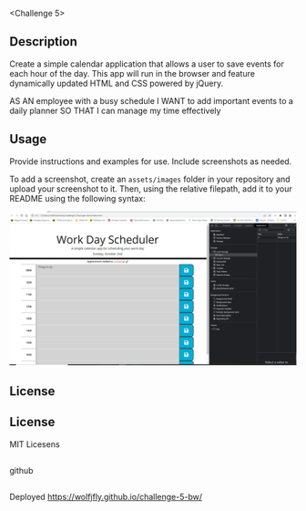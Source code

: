  <Challenge 5>

## Description
Create a simple calendar application that allows a user to save events for each hour of the day. This app will run in the browser and feature dynamically updated HTML and CSS powered by jQuery.

AS AN employee with a busy schedule
I WANT to add important events to a daily planner
SO THAT I can manage my time effectively

## Usage

Provide instructions and examples for use. Include screenshots as needed.

To add a screenshot, create an `assets/images` folder in your repository and upload your screenshot to it. Then, using the relative filepath, add it to your README using the following syntax:

<p>
<img src="assets\img\screenshot.JPG" alt="Work Day Scheduler ">
</p>



## License

## License
MIT Licesens

##
github

##
Deployed
https://wolfjfly.github.io/challenge-5-bw/



